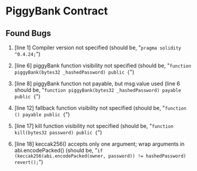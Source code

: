 # PiggyBank Contract

## Found Bugs

1. [line 1] Compiler version not specified (should be, "```pragma solidity ^0.4.24;```")

2. [line 6] piggyBank function visibility not specified (should be, "```function piggyBank(bytes32 _hashedPassword) public {```")

3. [line 8] piggyBank function not payable, but msg.value used (line 6 should be, "```function piggyBank(bytes32 _hashedPassword) payable public {```")

4. [line 12] fallback function visibility not specified (should be, "```function () payable public {```")

5. [line 17] kill function visibility not specified (should be, "```function kill(bytes32 password) public {```")

6. [line 18] keccak256() accepts only one argument; wrap arguments in abi.encodePacked() (should be, "```if (keccak256(abi.encodePacked(owner, password)) != hashedPassword) revert();```")